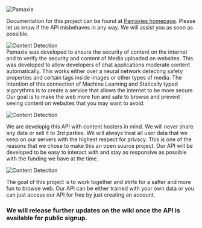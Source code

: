 ![**Pamaxie**](https://i.imgur.com/UzSZPs2.png)

Documentation for this project can be found at [Pamaxies homepage](https://pamaxie.com/). Please let us know if the API misbehaves in any way. We will assist you as soon as possible.

![**Content Detection**](https://i.ibb.co/16z0QC4/scan-image-stuff-smol.png)<br/>
Pamaxie was developed to ensure the security of content on the internet and to verify the security and content of Media uploaded on websites.
This was developed to allow developers of chat applications moderate content automatically. This works either over a neural network detecting safety properties and certain tags inside images or other types of media. The Intention of this connection of Machine Learning and Statically typed algorythms is to create a service that allows the internet to be more secure. Our goal is to make the web more fun and safe to browse and prevent seeing content on websites that you may want to avoid.

![**Content Detection**](https://i.ibb.co/k4XXmVT/validate-security-stuff-smol.png)<br/>


We are developig this API with content hosters in mind. We will never share any data or sell it to 3rd parties. We will always treat all user data that we keep on our servers with the highest respect for privacy. This is one of the reasons that we chose to make this an open source project. Our API will be developed to be easy to interact with and stay as responsive as possible with the funding we have at the time. 

![**Content Detection**](https://i.ibb.co/J26Jh15/find-bad-video-smol.png)<br/>

The goal of this project is to work together and strife for a safter and more fun to browse web.
Our API can be either trained with your own data or you can just access our API for free by just creating an account. 

### We will release further updates on the wiki once the API is available for public signup.

